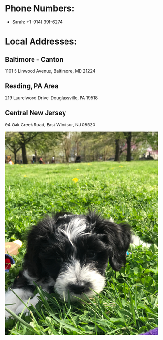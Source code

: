 # Phone Numbers:
   - Sarah: +1 (914) 391-6274


# Local Addresses:

Baltimore - Canton
------------------------------------------------
1101 S Linwood Avenue, Baltimore, MD 21224


Reading, PA Area
------------------------------------------------
219 Laurelwood Drive, Douglassville, PA 19518


Central New Jersey
------------------------------------------------
94 Oak Creek Road, East Windsor, NJ 08520

<img src="Hazel.jpeg" alt="hi" class="inline"/>

